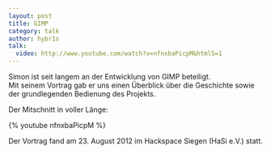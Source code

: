 ```yaml
---
layout: post
title: GIMP
category: talk
author: hybr1s
talk:
  video: http://www.youtube.com/watch?v=nfnxbaPicpM&html5=1
---
```

Simon ist seit langem an der Entwicklung von GIMP beteiligt.  
Mit seinem Vortrag gab er uns einen Überblick über die Geschichte sowie der grundlegenden Bedienung des Projekts.  

<!-- break -->

Der Mitschnitt in voller Länge:  

{% youtube nfnxbaPicpM %}

Der Vortrag fand am 23. August 2012 im Hackspace Siegen (HaSi e.V.) statt.
